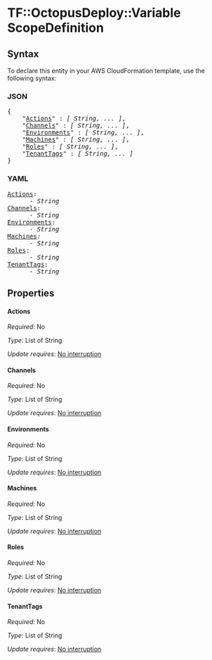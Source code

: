 # TF::OctopusDeploy::Variable ScopeDefinition

## Syntax

To declare this entity in your AWS CloudFormation template, use the following syntax:

### JSON

<pre>
{
    "<a href="#actions" title="Actions">Actions</a>" : <i>[ String, ... ]</i>,
    "<a href="#channels" title="Channels">Channels</a>" : <i>[ String, ... ]</i>,
    "<a href="#environments" title="Environments">Environments</a>" : <i>[ String, ... ]</i>,
    "<a href="#machines" title="Machines">Machines</a>" : <i>[ String, ... ]</i>,
    "<a href="#roles" title="Roles">Roles</a>" : <i>[ String, ... ]</i>,
    "<a href="#tenanttags" title="TenantTags">TenantTags</a>" : <i>[ String, ... ]</i>
}
</pre>

### YAML

<pre>
<a href="#actions" title="Actions">Actions</a>: <i>
      - String</i>
<a href="#channels" title="Channels">Channels</a>: <i>
      - String</i>
<a href="#environments" title="Environments">Environments</a>: <i>
      - String</i>
<a href="#machines" title="Machines">Machines</a>: <i>
      - String</i>
<a href="#roles" title="Roles">Roles</a>: <i>
      - String</i>
<a href="#tenanttags" title="TenantTags">TenantTags</a>: <i>
      - String</i>
</pre>

## Properties

#### Actions

_Required_: No

_Type_: List of String

_Update requires_: [No interruption](https://docs.aws.amazon.com/AWSCloudFormation/latest/UserGuide/using-cfn-updating-stacks-update-behaviors.html#update-no-interrupt)

#### Channels

_Required_: No

_Type_: List of String

_Update requires_: [No interruption](https://docs.aws.amazon.com/AWSCloudFormation/latest/UserGuide/using-cfn-updating-stacks-update-behaviors.html#update-no-interrupt)

#### Environments

_Required_: No

_Type_: List of String

_Update requires_: [No interruption](https://docs.aws.amazon.com/AWSCloudFormation/latest/UserGuide/using-cfn-updating-stacks-update-behaviors.html#update-no-interrupt)

#### Machines

_Required_: No

_Type_: List of String

_Update requires_: [No interruption](https://docs.aws.amazon.com/AWSCloudFormation/latest/UserGuide/using-cfn-updating-stacks-update-behaviors.html#update-no-interrupt)

#### Roles

_Required_: No

_Type_: List of String

_Update requires_: [No interruption](https://docs.aws.amazon.com/AWSCloudFormation/latest/UserGuide/using-cfn-updating-stacks-update-behaviors.html#update-no-interrupt)

#### TenantTags

_Required_: No

_Type_: List of String

_Update requires_: [No interruption](https://docs.aws.amazon.com/AWSCloudFormation/latest/UserGuide/using-cfn-updating-stacks-update-behaviors.html#update-no-interrupt)

